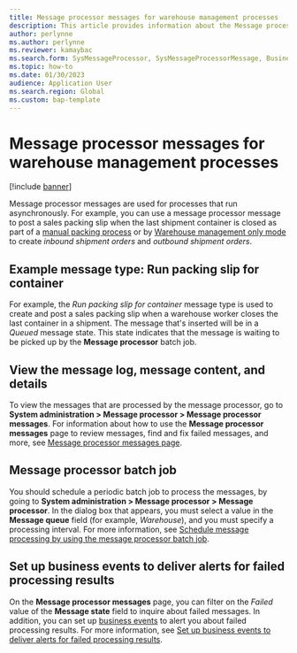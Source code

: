 ```yaml
---
title: Message processor messages for warehouse management processes
description: This article provides information about the Message processor messages feature for warehouse management.
author: perlynne
ms.author: perlynne
ms.reviewer: kamaybac
ms.search.form: SysMessageProcessor, SysMessageProcessorMessage, BusinessEventsWorkspace 
ms.topic: how-to
ms.date: 01/30/2023
audience: Application User
ms.search.region: Global
ms.custom: bap-template
---
```


# Message processor messages for warehouse management processes

[!include [banner](../includes/banner.md)]

Message processor messages are used for processes that run asynchronously. For example, you can use a message processor message to post a sales packing slip when the last shipment container is closed as part of a [manual packing process](packing-containers.md) or by [Warehouse management only mode](wms-only-mode-overview.md) to create *inbound shipment orders* and *outbound shipment orders*.

## Example message type: Run packing slip for container

For example, the *Run packing slip for container* message type is used to create and post a sales packing slip when a warehouse worker closes the last container in a shipment. The message that's inserted will be in a *Queued* message state. This state indicates that the message is waiting to be picked up by the **Message processor** batch job.

## View the message log, message content, and details

To view the messages that are processed by the message processor, go to **System administration \> Message processor \> Message processor messages**. For information about how to use the **Message processor messages** page to review messages, find and fix failed messages, and more, see [Message processor messages page](../supply-chain-dev/message-processor.md#message-processor-page).

## Message processor batch job

You should schedule a periodic batch job to process the messages, by going to **System administration \> Message processor \> Message processor**. In the dialog box that appears, you must select a value in the **Message queue** field (for example, *Warehouse*), and you must specify a processing interval. For more information, see [Schedule message processing by using the message processor batch job](../supply-chain-dev/message-processor.md#processor-batch-job).

## Set up business events to deliver alerts for failed processing results

On the **Message processor messages** page, you can filter on the  *Failed* value of the **Message state** field to inquire about failed messages. In addition, you can set up [business events](../../fin-ops-core/dev-itpro/business-events/home-page.md) to alert you about failed processing results. For more information, see [Set up business events to deliver alerts for failed processing results](../supply-chain-dev/message-processor.md#business-events).
